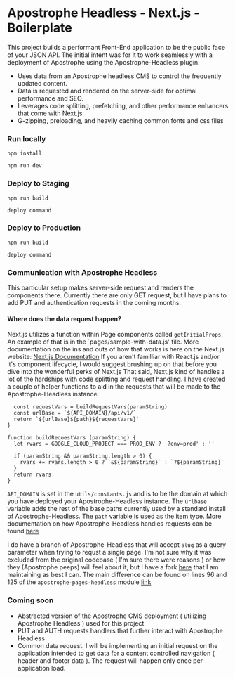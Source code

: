 # Apostrophe Headless -  Next.js - Boilerplate
This project builds a performant Front-End application to be the public face of your JSON API. The initial intent was for it to work seamlessly with a deployment of Apostrophe using the Apostrophe-Headless plugin.
- Uses data from an Apostrophe headless CMS to control the frequently updated content.
- Data is requested and rendered on the server-side for optimal performance and SEO.
- Leverages code splitting, prefetching, and other performance enhancers that come with Next.js
- G-zipping, preloading, and heavily caching common fonts and css files

### Run locally
```
npm install
```

```
npm run dev
```

### Deploy to Staging
```
npm run build
```

```
deploy command
```

### Deploy to Production
```
npm run build
```

```
deploy command
```


### Communication with Apostrophe Headless
This particular setup makes server-side request and renders the components there. Currently there are only GET request, but I have plans to add PUT and authentication requests in the coming months.

#### Where does the data request happen?
Next.js utilizes a function within Page components called `getInitialProps`. An example of that is in the `pages/sample-with-data.js' file. More documentation on the ins and outs of how that works is here on the Next.js website: [Next.js Documentation](https://nextjs.org/docs/#fetching-data-and-component-lifecycle) 
If you aren't familliar with React.js and/or it's component lifecycle, I would suggest brushing up on that before you dive into the wonderful perks of Next.js
That said, Next.js kind of handles a lot of the hardships with code splitting and request handling. 
I have created a couple of helper functions to aid in the requests that will be made to the Apostrophe-Headless instance.

```function getAPIUrl (path, paramString) {
  const requestVars = buildRequestVars(paramString)
  const urlBase = `${API_DOMAIN}/api/v1/`
  return `${urlBase}${path}${requestVars}`
}

function buildRequestVars (paramString) {
  let rvars = GOOGLE_CLOUD_PROJECT === PROD_ENV ? '?env=prod' : ''

  if (paramString && paramString.length > 0) {
    rvars += rvars.length > 0 ? `&${paramString}` : `?${paramString}`
  }
  return rvars
}
```

`API_DOMAIN` is set in the `utils/constants.js` and is to be the domain at which you have deployed your Apostrophe-Headless instance. The `urlbase` variable adds the rest of the base paths currently used by a standard install of Apostrophe-Headless. The `path` variable is used as the item type. More documentation on how 
Apostrophe-Headless handles requests can be found [here](https://github.com/apostrophecms/apostrophe-headless)

I do have a branch of Apostrophe-Headless that will accept `slug` as a query parameter when trying to requst a single page. I'm not sure why it was excluded from the original codebase ( I'm sure there were reasons ) or how they (Apostrophe peeps) will feel about it, but I have a fork [here](https://github.com/blaineo/apostrophe-headless) that I am maintaining as best I can. The main difference can be found on lines 96 and 125 of the `apostrophe-pages-headless` module [link](https://github.com/blaineo/apostrophe-headless/blob/master/lib/modules/apostrophe-pages-headless/index.js#L96)


### Coming soon
- Abstracted version of the Apostrophe CMS deployment ( utilizing Apostrophe Headless ) used for this project
- PUT and AUTH requests handlers that further interact with Apostrophe Headless
- Common data request. I will be implementing an initial request on the application intended to get data for a content controlled navigation ( header and footer data ). The request will happen only once per application load.